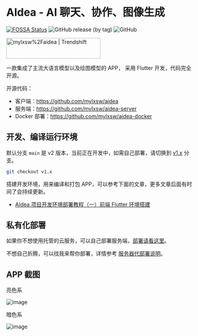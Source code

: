 # AIdea - AI 聊天、协作、图像生成

[![FOSSA Status](https://app.fossa.com/api/projects/custom%2B39727%2Fgithub.com%2Fmylxsw%2Faidea.svg?type=shield&issueType=license)](https://app.fossa.com/projects/custom%2B39727%2Fgithub.com%2Fmylxsw%2Faidea?ref=badge_shield)
![GitHub release (by tag)](https://img.shields.io/github/downloads/mylxsw/aidea/1.0.4/total)
![GitHub](https://img.shields.io/github/license/mylxsw/aidea)

<a href="https://trendshift.io/repositories/1013" target="_blank"><img src="https://trendshift.io/api/badge/repositories/1013" alt="mylxsw%2Faidea | Trendshift" style="width: 250px; height: 55px;" width="250" height="55"/></a>

一款集成了主流大语言模型以及绘图模型的 APP， 采用 Flutter 开发，代码完全开源。

开源代码：

- 客户端：https://github.com/mylxsw/aidea
- 服务端：https://github.com/mylxsw/aidea-server
- Docker 部署：https://github.com/mylxsw/aidea-docker

## 开发、编译运行环境

默认分支 `main` 是 v2 版本，当前正在开发中，如需自己部署，请切换到 [v1.x](https://github.com/mylxsw/aidea/tree/v1.x) 分支。

```bash
git checkout v1.x
```

搭建开发环境，用来编译和打包 APP，可以参考下面的文章，更多文章后面有时间了会持续更新。

- [AIdea 项目开发环境部署教程（一）前端 Flutter 环境搭建](https://mp.weixin.qq.com/s/bgAIH6s7t5IREusK_WtpRg)

## 私有化部署

如果你不想使用托管的云服务，可以自己部署服务端，[部署请看这里](https://github.com/mylxsw/aidea-server/blob/main/docs/deploy.md)。

不想自己折腾，可以找我来帮你部署，详情参考 [服务器代部署说明](https://github.com/mylxsw/aidea-server/blob/main/docs/deploy-vip.md)。

## APP 截图

亮色系

![image](https://github.com/mylxsw/aidea/assets/2330911/89fc3f6f-b110-45f4-9e9a-b43a7a2c011a)

暗色系

![image](https://github.com/mylxsw/aidea/assets/2330911/7c0167eb-4bd3-4dcb-8b7b-a6d22cebe3ae)

